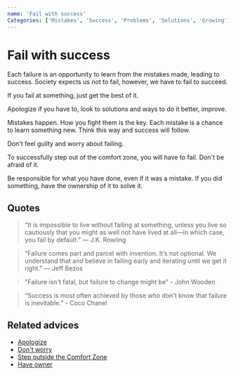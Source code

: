```yaml
---
name: 'Fail with success'
Categories: ['Mistakes', 'Success', 'Problems', 'Solutions', 'Growing']
---
```

# Fail with success

Each failure is an opportunity to learn from the mistakes made, leading to success. Society expects us not to fail, however, we have to fail to succeed.
 
If you fail at something, just get the best of it.
 
Apologize if you have to, look to solutions and ways to do it better, improve.
 
Mistakes happen. How you fight them is the key. Each mistake is a chance to learn something new. Think this way and success will follow.
 
Don't feel guilty and worry about failing.
 
To successfully step out of the comfort zone, you will have to fail. Don't be afraid of it.
 
Be responsible for what you have done, even if it was a mistake. If you did something, have the ownership of it to solve it.

## Quotes

> “It is impossible to live without failing at something, unless you live so cautiously that you might as well not have lived at all—in which case, you fail by default.” ― J.K. Rowling

> “Failure comes part and parcel with invention. It’s not optional. We understand that and believe in failing early and iterating until we get it right.” ― Jeff Bezos

> "Failure isn't fatal, but failure to change might be" - John Wooden

> “Success is most often achieved by those who don't know that failure is inevitable.” - Coco Chanel

## Related advices

- [Apologize](../Apologize/index.md)
- [Don't worry](../Don't%20worry/index.md)
- [Step outside the Comfort Zone](../Step%20outside%20the%20Comfort%20Zone/index.md)
- [Have owner](../Have%20ownership%20of%20what%20you%20do/index.md)
